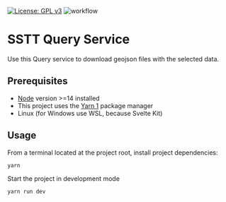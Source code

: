 [![License: GPL v3](https://img.shields.io/badge/License-GPLv3-blue.svg)](https://www.gnu.org/licenses/gpl-3.0)
![workflow](https://github.com/SecretSlowTravelTrips/sstt/actions/workflows/main.yml/badge.svg)

# SSTT Query Service

Use this Query service to download geojson files with the selected data.

## Prerequisites

- [Node](https://nodejs.org/en/download/) version >=14 installed
- This project uses the [Yarn 1](https://yarnpkg.com/getting-started/install) package manager
- Linux (for Windows use WSL, because Svelte Kit)


## Usage
From a terminal located at the project root, install project dependencies:

```bash
yarn
```

Start the project in development mode

```
yarn run dev
```
